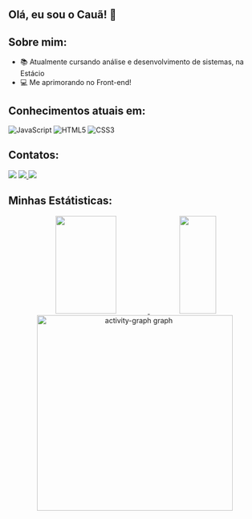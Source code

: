 ## Olá, eu sou o Cauã! 🤙

## Sobre mim:

- 📚 Atualmente cursando análise e desenvolvimento de sistemas, na Estácio
- 💻 Me aprimorando no Front-end!

## Conhecimentos atuais em:

![JavaScript](https://img.shields.io/badge/javascript-%23323330.svg?style=for-the-badge&logo=javascript&logoColor=%23F7DF1E) ![HTML5](https://img.shields.io/badge/html5-%23E34F26.svg?style=for-the-badge&logo=html5&logoColor=white) ![CSS3](https://img.shields.io/badge/css3-%231572B6.svg?style=for-the-badge&logo=css3&logoColor=white)

## Contatos:

<div> 
  <a href = "mailto:caua16ramos@gmail.com"><img src="https://img.shields.io/badge/-Gmail-%23333?style=for-the-badge&logo=gmail&logoColor=white" target="_blank"></a>
  <a href="https://www.linkedin.com/in/cauã-ramos-02a078316/" target="_blank"><img src="https://img.shields.io/badge/-LinkedIn-%230077B5?style=for-the-badge&logo=linkedin&logoColor=white" target="_blank">
  <a href = "https://www.instagram.com/cauaramos22/"><img src="https://img.shields.io/badge/-Instagram-%23E4405F?style=for-the-badge&logo=instagram&logoColor=white" target="_blank">
  </a> 
</div>

## Minhas Estátisticas:

<div align="center">
  <a href="https://github.com/CauaRamoss">
    <img width=49% height="195px" src="https://my-stats-43gk.vercel.app/api?username=cauaramoss&show_icons=true&theme=dark&hide=contribs,issues&show=discussions_answered&rank_icon=github&include_all_commits=true&card_width=150" />
  </a>
  <a href="https://github.com/CauaRamoss">
    <img width=38% height="195px" src="https://my-stats-43gk.vercel.app/api/top-langs/?username=cauaramoss&langs_count=8&layout=compact&theme=dark&card_width=150" />
  </a>
  <img src="https://github-readme-activity-graph.vercel.app/graph?username=cauaramoss&radius=16&theme=react&area=true&order=5&hide_border=true&title_color=58A6FF&text_color=58A6FF&bg_color=0d1117" height="390" alt="activity-graph graph" /> 
</div>

###
